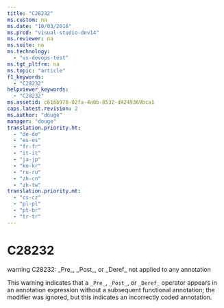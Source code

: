 ```yaml
---
title: "C28232"
ms.custom: na
ms.date: "10/03/2016"
ms.prod: "visual-studio-dev14"
ms.reviewer: na
ms.suite: na
ms.technology: 
  - "vs-devops-test"
ms.tgt_pltfrm: na
ms.topic: "article"
f1_keywords: 
  - "C28232"
helpviewer_keywords: 
  - "C28232"
ms.assetid: c616b978-02fa-4a0b-8532-d4249369bca1
caps.latest.revision: 2
ms.author: "douge"
manager: "douge"
translation.priority.ht: 
  - "de-de"
  - "es-es"
  - "fr-fr"
  - "it-it"
  - "ja-jp"
  - "ko-kr"
  - "ru-ru"
  - "zh-cn"
  - "zh-tw"
translation.priority.mt: 
  - "cs-cz"
  - "pl-pl"
  - "pt-br"
  - "tr-tr"
---
```

# C28232
warning C28232: _Pre\_, _Post\_, or _Deref\_ not applied to any annotation  
  
 This warning indicates that a `_Pre_`, `_Post_`, or `_Deref_` operator appears in an annotation expression without a subsequent functional annotation; the modifier was ignored, but this indicates an incorrectly coded annotation.